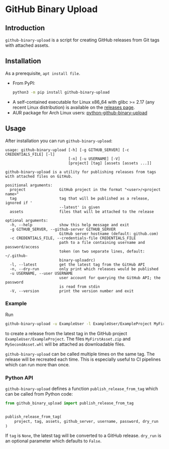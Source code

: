 # GitHub Binary Upload

## Introduction

`github-binary-upload` is a script for creating GitHub releases from Git tags with attached assets.

## Installation

As a prerequisite, `apt install file`.
- From PyPI:
  ```bash
  python3 -m pip install github-binary-upload
  ```
- A self-contained executable for Linux x86_64 with glibc >= 2.17 (any recent Linux distribution) is available on the
  [releases page](https://github.com/sciapp/github-binary-upload/releases/latest).
- AUR package for Arch Linux users:
  [python-github-binary-upload](https://aur.archlinux.org/packages/python-github-binary-upload/)

## Usage

After installation you can run `github-binary-upload`:

```
usage: github-binary-upload [-h] [-g GITHUB_SERVER] [-c CREDENTIALS_FILE] [-l]
                            [-n] [-u USERNAME] [-V]
                            [project] [tag] [assets [assets ...]]

github-binary-upload is a utility for publishing releases from tags with attached files on GitHub.

positional arguments:
  project               GitHub project in the format "<user>/<project name>"
  tag                   tag that will be published as a release, ignored if '
                        --latest' is given
  assets                files that will be attached to the release

optional arguments:
  -h, --help            show this help message and exit
  -g GITHUB_SERVER, --github-server GITHUB_SERVER
                        GitHub server hostname (default: github.com)
  -c CREDENTIALS_FILE, --credentials-file CREDENTIALS_FILE
                        path to a file containing username and password/access
                        token (on two separate lines, default: ~/.github-
                        binary-uploadrc)
  -l, --latest          get the latest tag from the GitHub API
  -n, --dry-run         only print which releases would be published
  -u USERNAME, --user USERNAME
                        user account for querying the GitHub API; the password
                        is read from stdin
  -V, --version         print the version number and exit
```

### Example

Run

```bash
github-binary-upload -u ExampleUser -l ExampleUser/ExampleProject MyFirstAsset.zip MySecondAsset.whl
```

to create a release from the latest tag in the GitHub project `ExampleUser/ExampleProject`. The files `MyFirstAsset.zip`
and `MySecondAsset.whl` will be attached as downloadable files.

`github-binary-upload` can be called multiple times on the same tag. The release will be recreated each time. This is
especially useful to CI pipelines which can run more than once.

### Python API

`github-binary-upload` defines a function `publish_release_from_tag` which can be called from Python code:

```python
from github_binary_upload import publish_release_from_tag


publish_release_from_tag(
    project, tag, assets, github_server, username, password, dry_run
)
```

If `tag` is `None`, the latest tag will be converted to a GitHub release. `dry_run` is an optional parameter which
defaults to `False`.
